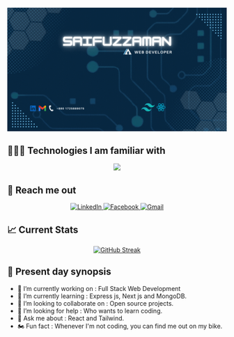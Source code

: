 
![alt ](./images/banner.gif)


## 👨🏻‍💻 Technologies I am familiar with
<p align="center">
  <a>
    <img src="https://skillicons.dev/icons?i=html,css,figma,js,tailwind,bootstrap,firebase,react,nodejs,express,mongodb," />
  </a>
</p>

## 📧 Reach me out

<p align="center">
  <a href="https://www.linkedin.com/in/saifuzzaman-pathik-61441217b">
    <img src="https://img.shields.io/badge/LinkedIn-0077B5?style=for-the-badge&logo=linkedin&logoColor=white" alt="LinkedIn">
  </a>
  <a href="https://www.facebook.com/pathik7610ice?mibextid=ZbWKwL">
    <img src="https://img.shields.io/badge/Facebook-1877F2?style=for-the-badge&logo=facebook&logoColor=white" alt="Facebook">
  </a>
  <a href="mailto:pmsaifuzzaman@gmail.com">
    <img src="https://img.shields.io/badge/Gmail-D14836?style=for-the-badge&logo=gmail&logoColor=white" alt="Gmail">
  </a>
</p>


## 📈 Current Stats
<p align="center">
  <a href="https://git.io/streak-stats">
    <img src="https://github-readme-streak-stats.herokuapp.com?user=PmSaifuzzaman&theme=github-dark-blue" alt="GitHub Streak" />
  </a>
</p>


## 📑 Present day synopsis

- 🔭 I’m currently working on : Full Stack Web Development
- 🎯 I’m currently learning : Express js, Next js and MongoDB.
- 👯 I’m looking to collaborate on : Open source projects.
- 🤔 I’m looking for help : Who wants to learn coding.
- 💬 Ask me about : React and Tailwind.
- 🏍 Fun fact : Whenever I'm not coding, you can find me out on my bike.

